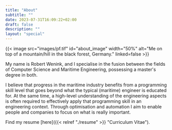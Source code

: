 ```yaml
---
title: "About"
subtitle: ""
date: 2023-07-31T16:09:22+02:00
draft: false
description: ""
layout: "special"
---
```


<!--more-->
<div class="wrap-around">
{{< image src="images/pf.tif" id="about_image" width="50%" alt="Me on top of a mountain/hill in the black forest, Germany." linked=false >}}

My name is Robert Wenink, and I specialise in the fusion between the fields of Computer Science and Maritime Engineering, possessing a master's degree in both. 

I believe that progress in the maritime industry benefits from a programming skill level that goes beyond what the typical (maritime) engineer is educated for. At the same time, a high-level understanding of the engineering aspects is often required to effectively apply that programming skill in an engineering context. Through optimisation and automation I aim to enable people and companies to focus on what is really important.
<!-- Through -code or process- optimisation and automation, I want to enable others to companies can focus on the subjects that really matter. -->

Find my resume [here]({{< relref "./resume" >}} "Curriculum Vitae").